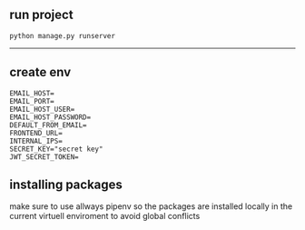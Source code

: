 ## run project

```
python manage.py runserver
```

---

## create env

```
EMAIL_HOST=
EMAIL_PORT=
EMAIL_HOST_USER=
EMAIL_HOST_PASSWORD=
DEFAULT_FROM_EMAIL=
FRONTEND_URL=
INTERNAL_IPS=
SECRET_KEY="secret key"
JWT_SECRET_TOKEN=
```

## installing packages

make sure to use allways pipenv so the packages are installed locally
in the current virtuell enviroment to avoid global conflicts
